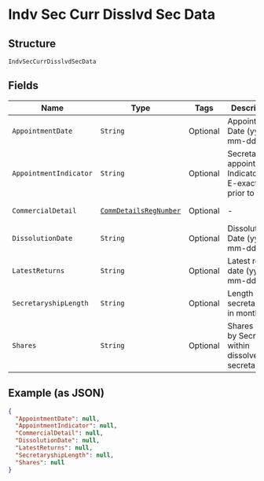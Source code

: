 
# Indv Sec Curr Disslvd Sec Data

## Structure

`IndvSecCurrDisslvdSecData`

## Fields

| Name | Type | Tags | Description | Getter | Setter |
|  --- | --- | --- | --- | --- | --- |
| `AppointmentDate` | `String` | Optional | Appointment Date (yyyy-mm-dd) | String getAppointmentDate() | setAppointmentDate(String appointmentDate) |
| `AppointmentIndicator` | `String` | Optional | Secretaryship appointment Indicator - E-exact, P-prior to | String getAppointmentIndicator() | setAppointmentIndicator(String appointmentIndicator) |
| `CommercialDetail` | [`CommDetailsRegNumber`](../../doc/models/comm-details-reg-number.md) | Optional | - | CommDetailsRegNumber getCommercialDetail() | setCommercialDetail(CommDetailsRegNumber commercialDetail) |
| `DissolutionDate` | `String` | Optional | Dissolution Date (yyyy-mm-dd) | String getDissolutionDate() | setDissolutionDate(String dissolutionDate) |
| `LatestReturns` | `String` | Optional | Latest returns date (yyyy-mm-dd) | String getLatestReturns() | setLatestReturns(String latestReturns) |
| `SecretaryshipLength` | `String` | Optional | Length of secretaryship in months | String getSecretaryshipLength() | setSecretaryshipLength(String secretaryshipLength) |
| `Shares` | `String` | Optional | Shares held by Secretary within dissolved secretaryship | String getShares() | setShares(String shares) |

## Example (as JSON)

```json
{
  "AppointmentDate": null,
  "AppointmentIndicator": null,
  "CommercialDetail": null,
  "DissolutionDate": null,
  "LatestReturns": null,
  "SecretaryshipLength": null,
  "Shares": null
}
```

